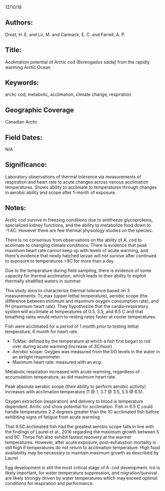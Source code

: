12/10/18
## Authors:
Drost, H. E. and Lo, M. and Carmack, E. C. and Farrell, A. P.
## Title:
Acclimation potential of Arctic cod (Boreogadus saida) from the rapidly warming Arctic Ocean
## Keywords:
arctic cod, metabolic, acclimation, climate change, respiration
## Geographic Coverage
Canadian Arctic
## Field Dates:
N/A
## Significance:
Laboratory observations of thermal tolerance via measurements of respiration and heart rate to acute changes across various acclimation temperatures.  Shows ability to acclimate to temperatures through changes in aerobic ability and scope after 1-month of exposure.

## Notes:
Arctic cod survive in freezing conditions due to antifreeze glycoproteins, specialized kidney functions, and the ability to metabolize food down to -1.4C.  However there are few thermal physiology studies on the species.

There is no consensus from observations on the ability of A. cod to acclimate to changing climate conditions.  There is evidence that peak maximum heart rate cannot keep up with levels of acute warming, and there's evidence that newly hatched larvae will not survive after continued to exposure to temperatures >9C for more than a day.

Due to the temperature during field sampling, there is evidence of some capacity for thermal acclimation, which leads to their ability to exploit thermally stratified waters in summer.

This study aims to characterize thermal tolerance based on 3 measurements: Tc,max (upper lethal temperature), aerobic scope (the difference between minimum and maximum oxygen consumption rate), and fH (maximum heart rate).  They hypothesize that the cardio-respiratory system will acclimate at temperatures of 0.3, 3.5, and 6.5 C and that breathing rates would return to resting rates faster at cooler temperatures.

Fish were acclimated for a period of 1 month prior to testing lethal temperature, 6 month for heart rate.
- TcMax: defined by the temperature at which a fish first began to roll over during acute warming (increase of 3C/hour)
- Aerobic scope: Oxygen was measured from the DO levels in the water in an airtight respirometer
- Maximum heart rate: measured with an ecg

Metabolic respiration increased with acute warming, regardless of accumulation temperature, as did maximum heart rate.

Peak absolute aerobic scope (their ability to perform aerobic activity) increases with acclimation temperature (1 @ 1, 3.7 @ 3.5, 5.5 @ 6.5).

Oxygen extraction (respiration) and delivery to blood is temperature dependent.  Arctic cod show potential for acclimation.  Fish in 6.5 C could handle temperatures 2.2 degrees greater than the 1C acclimated fish before exhibiting signs of fatigue from acute warming.

That 6.5C acclimated fish had the greatest aerobic scope falls in line with the findings of Laurel et al., 2016 regarding the maximum growth between 5 and 9C.  These fish also exhibit fastest recovery at the warmer temperatures.  However, after acute exposure, post-exhaustion mortality is still high if temperatures do not return to acclimation temperature.  High food availability may be necessary to maintain maximum growth as described by Laurel.

Egg development is still the most critical stage of A. cod development.  Ice is likely important, for water temperature suppression, and migration/survival are likely strongly driven by water temperatures which may exceed optimal conditions for respiration and performance.
